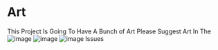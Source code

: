 # Art
This Project Is Going To Have A Bunch of Art
Please Suggest Art In The![image](https://user-images.githubusercontent.com/125255039/235336940-3e7f13cb-058a-4dde-bda0-159e6309aaf6.png)
![image](https://user-images.githubusercontent.com/125255039/235336937-77d2a146-d13a-40ee-8838-c58361f2dc95.png)
![image](https://user-images.githubusercontent.com/125255039/235336939-a205d3c1-d27a-4765-85db-ad10ef1da8ea.png)
 Issues
